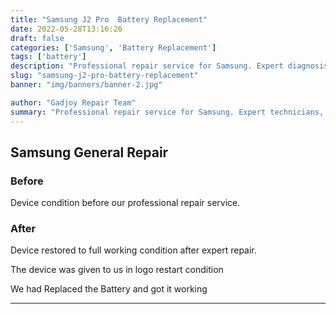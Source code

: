 ```yaml
---
title: "Samsung J2 Pro  Battery Replacement"
date: 2022-05-28T13:16:26
draft: false
categories: ['Samsung', 'Battery Replacement']
tags: ['battery']
description: "Professional repair service for Samsung. Expert diagnosis and quality repairs in Bangalore."
slug: "samsung-j2-pro-battery-replacement"
banner: "img/banners/banner-2.jpg"

author: "Gadjoy Repair Team"
summary: "Professional repair service for Samsung. Expert technicians, quality parts, warranty included."
---
```


## Samsung General Repair

### Before

Device condition before our professional repair service.

### After

Device restored to full working condition after expert repair.

The device was given to us in logo restart condition

We had Replaced the Battery and got it working

---
